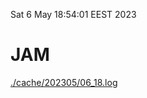 Sat  6 May 18:54:01 EEST 2023
# JAM
<a href='./cache/202305/06_18.log'>./cache/202305/06_18.log</a>

